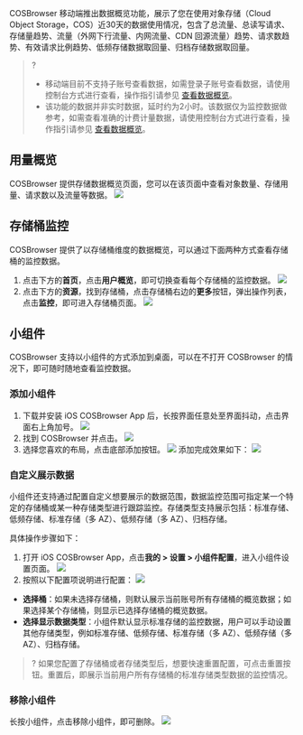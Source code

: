 COSBrowser 移动端推出数据概览功能，展示了您在使用对象存储（Cloud Object Storage，COS）近30天的数据使用情况，包含了总流量、总读写请求、存储量趋势、流量（外网下行流量、内网流量、CDN 回源流量）趋势、请求数趋势、有效请求比例趋势、低频存储数据取回量、归档存储数据取回量。

>? 
> - 移动端目前不支持子账号查看数据，如需登录子账号查看数据，请使用控制台方式进行查看，操作指引请参见 [查看数据概览](https://cloud.tencent.com/document/product/436/45032)。
> - 该功能的数据并非实时数据，延时约为2小时。该数据仅为监控数据做参考，如需查看准确的计费计量数据，请使用控制台方式进行查看，操作指引请参见 [查看数据概览](https://cloud.tencent.com/document/product/436/45032)。
> 

<span id="UsageOverview"></span>
## 用量概览
COSBrowser 提供存储数据概览页面，您可以在该页面中查看对象数量、存储用量、请求数以及流量等数据。
![](https://main.qcloudimg.com/raw/5217854e709ebd5f6f14a3d209656712.png)

<span id="BucketMonitoring"></span>
## 存储桶监控

COSBrowser 提供了以存储桶维度的数据概览，可以通过下面两种方式查看存储桶的监控数据。

1. 点击下方的**首页**，点击**用户概览**，即可切换查看每个存储桶的监控数据。
![](https://main.qcloudimg.com/raw/f535037f832bd42e8d10d98cddaf8b44.png)
2. 点击下方的**资源**，找到存储桶，点击存储桶右边的**更多**按钮，弹出操作列表，点击**监控**，即可进入存储桶页面。
![](https://main.qcloudimg.com/raw/c47344279517bfb99a414f3eff35e4df.png)

<span id="TheWidget"></span>
## 小组件
COSBrowser 支持以小组件的方式添加到桌面，可以在不打开 COSBrowser 的情况下，即可随时随地查看监控数据。

### 添加小组件

1. 下载并安装 iOS COSBrowser App 后，长按界面任意处至界面抖动，点击界面右上角加号。
![](https://main.qcloudimg.com/raw/8de41b9736a0a22dda98a71e4efea3c5.png)
2. 找到 COSBrowser 并点击。
![](https://main.qcloudimg.com/raw/c46d3a029007101320acb8c5ca84acd9.png)
3. 选择您喜欢的布局，点击底部添加按钮。
![](https://main.qcloudimg.com/raw/d87496aa2cc93e477b8c6530d30fd141.png)
添加完成效果如下：
![](https://main.qcloudimg.com/raw/8e906481887a40fc3e25388fe5fef9ce.png)

### 自定义展示数据
小组件还支持通过配置自定义想要展示的数据范围，数据监控范围可指定某一个特定的存储桶或某一种存储类型进行跟踪监控。存储类型支持展示包括：标准存储、低频存储、标准存储（多 AZ）、低频存储（多 AZ）、归档存储。

具体操作步骤如下：
1. 打开 iOS COSBrowser App，点击**我的 > 设置 > 小组件配置**，进入小组件设置页面。
![](https://main.qcloudimg.com/raw/db6ff90579290b909ffddec2a44f41dc.png)
2. 按照以下配置项说明进行配置：
![](https://main.qcloudimg.com/raw/e490d442fb3f311b6a84ebb42bc610b4.jpg)
 - **选择桶**：如果未选择存储桶，则默认展示当前账号所有存储桶的概览数据；如果选择某个存储桶，则显示已选择存储桶的概览数据。
 - **选择显示数据类型**：小组件默认显示标准存储的监控数据，用户可以手动设置其他存储类型，例如标准存储、低频存储、标准存储（多 AZ）、低频存储（多 AZ）、归档存储。

>? 如果您配置了存储桶或者存储类型后，想要快速重置配置，可点击重置按钮。重置后，即展示当前用户所有存储桶的标准存储类型数据的监控情况。
>

### 移除小组件

长按小组件，点击移除小组件，即可删除。
![](https://main.qcloudimg.com/raw/2532e255016a25f91e2454de7a553303.jpg)

